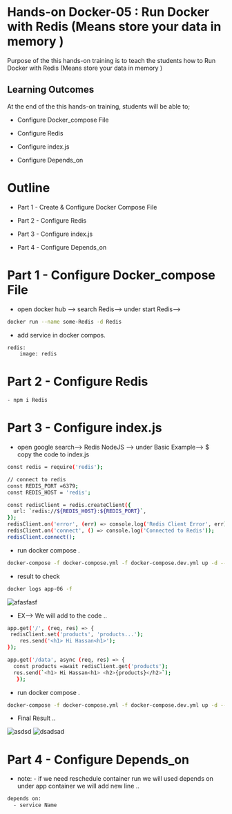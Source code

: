 # Hands-on Docker-05 : Run Docker with Redis (Means store your data in memory )
Purpose of the this hands-on training is to teach the students how to Run Docker with  Redis (Means store your data in memory )

## Learning Outcomes

At the end of the this hands-on training, students will be able to;

- Configure Docker_compose File 

- Configure Redis

- Configure index.js

- Configure Depends_on


# Outline
- Part 1 - Create & Configure Docker Compose File 

- Part 2 - Configure Redis

- Part 3 - Configure index.js

- Part 4 - Configure Depends_on

# Part 1 - Configure Docker_compose File

- open docker hub --> search Redis--> under start Redis-->    
```bash
docker run --name some-Redis -d Redis
```
- add service in docker compos.
```bash
redis:
    image: redis
```
# Part 2 - Configure Redis

```bash
- npm i Redis 
```
                                                          
# Part 3 - Configure index.js

- open google search--> Redis NodeJS --> under Basic Example--> $ copy the code to index.js

```bash
const redis = require('redis');

// connect to redis
const REDIS_PORT =6379;
const REDIS_HOST = 'redis';

const redisClient = redis.createClient({
  url: `redis://${REDIS_HOST}:${REDIS_PORT}`,
});
redisClient.on('error', (err) => console.log('Redis Client Error', err));
redisClient.on('connect', () => console.log('Connected to Redis'));
redisClient.connect();
```
- run docker compose .
```bash
docker-compose -f docker-compose.yml -f docker-compose.dev.yml up -d --build
```
- result to check 

```bash
docker logs app-06 -f
```

![afasfasf](https://user-images.githubusercontent.com/111190149/226755748-ddb98dbc-f45c-43b5-a0a9-0fc5c635d361.jpg)



- EX-->
 We will add to the code ..

```bash
app.get('/', (req, res) => { 
 redisClient.set('products', 'products...');
    res.send('<h1> Hi Hassan<h1>');
});

app.get('/data', async (req, res) => { 
  const products =await redisClient.get('products');
  res.send(`<h1> Hi Hassan<h1> <h2>{products}</h2>`);
   });
```
- run docker compose .
```bash
docker-compose -f docker-compose.yml -f docker-compose.dev.yml up -d --build
```

- Final Result  ..


![asdsd](https://user-images.githubusercontent.com/111190149/226756170-273c9fdf-ee4c-4523-9405-8f37879eb798.jpg)
![dsadsad](https://user-images.githubusercontent.com/111190149/226756185-7c0762c4-cd38-4fa9-925f-f1e8225dd0c8.jpg)

# Part 4 - Configure Depends_on

- note: - if we need reschedule container run we will used depends on under app container we will add new line ..

```bash
depends on:
  - service Name
```




